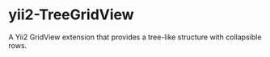 # yii2-TreeGridView
A Yii2 GridView extension that provides a tree-like structure with collapsible rows.
